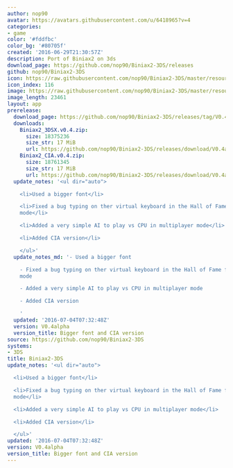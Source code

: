 ```yaml
---
author: nop90
avatar: https://avatars.githubusercontent.com/u/6418965?v=4
categories:
- game
color: '#fddfbc'
color_bg: '#80705f'
created: '2016-06-29T21:30:57Z'
description: Port of Biniax2 on 3ds
download_page: https://github.com/nop90/Biniax2-3DS/releases
github: nop90/Biniax2-3DS
icon: https://raw.githubusercontent.com/nop90/Biniax2-3DS/master/resources/icon.png
icon_index: 116
image: https://raw.githubusercontent.com/nop90/Biniax2-3DS/master/resources/banner.png
image_length: 23461
layout: app
prerelease:
  download_page: https://github.com/nop90/Biniax2-3DS/releases/tag/V0.4alpha
  downloads:
    Biniax2_3DSX.v0.4.zip:
      size: 18375236
      size_str: 17 MiB
      url: https://github.com/nop90/Biniax2-3DS/releases/download/V0.4alpha/Biniax2_3DSX.v0.4.zip
    Biniax2_CIA.v0.4.zip:
      size: 18761345
      size_str: 17 MiB
      url: https://github.com/nop90/Biniax2-3DS/releases/download/V0.4alpha/Biniax2_CIA.v0.4.zip
  update_notes: '<ul dir="auto">

    <li>Used a bigger font</li>

    <li>Fixed a bug typing on ther virtual keyboard in the Hall of Fame for tactica
    mode</li>

    <li>Added a very simple AI to play vs CPU in multiplayer mode</li>

    <li>Added CIA version</li>

    </ul>'
  update_notes_md: '- Used a bigger font

    - Fixed a bug typing on ther virtual keyboard in the Hall of Fame for tactica
    mode

    - Added a very simple AI to play vs CPU in multiplayer mode

    - Added CIA version

    '
  updated: '2016-07-04T07:32:48Z'
  version: V0.4alpha
  version_title: Bigger font and CIA version
source: https://github.com/nop90/Biniax2-3DS
systems:
- 3DS
title: Biniax2-3DS
update_notes: '<ul dir="auto">

  <li>Used a bigger font</li>

  <li>Fixed a bug typing on ther virtual keyboard in the Hall of Fame for tactica
  mode</li>

  <li>Added a very simple AI to play vs CPU in multiplayer mode</li>

  <li>Added CIA version</li>

  </ul>'
updated: '2016-07-04T07:32:48Z'
version: V0.4alpha
version_title: Bigger font and CIA version
---
```

